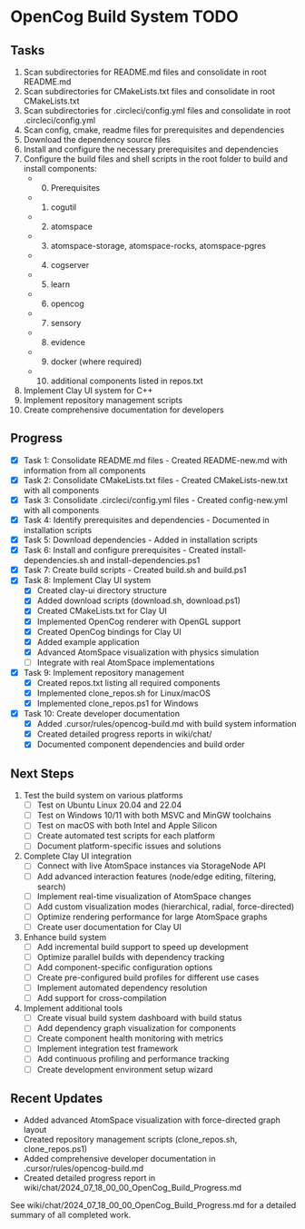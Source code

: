 # OpenCog Build System TODO

## Tasks
1. Scan subdirectories for README.md files and consolidate in root README.md
2. Scan subdirectories for CMakeLists.txt files and consolidate in root CMakeLists.txt
3. Scan subdirectories for .circleci/config.yml files and consolidate in root .circleci/config.yml
4. Scan config, cmake, readme files for prerequisites and dependencies
5. Download the dependency source files
6. Install and configure the necessary prerequisites and dependencies
7. Configure the build files and shell scripts in the root folder to build and install components:
   - 0. Prerequisites
   - 1. cogutil
   - 2. atomspace
   - 3. atomspace-storage, atomspace-rocks, atomspace-pgres
   - 4. cogserver
   - 5. learn
   - 6. opencog
   - 7. sensory
   - 8. evidence
   - 9. docker (where required)
   - 10. additional components listed in repos.txt
8. Implement Clay UI system for C++
9. Implement repository management scripts
10. Create comprehensive documentation for developers

## Progress
- [x] Task 1: Consolidate README.md files - Created README-new.md with information from all components
- [x] Task 2: Consolidate CMakeLists.txt files - Created CMakeLists-new.txt with all components
- [x] Task 3: Consolidate .circleci/config.yml files - Created config-new.yml with all components
- [x] Task 4: Identify prerequisites and dependencies - Documented in installation scripts
- [x] Task 5: Download dependencies - Added in installation scripts
- [x] Task 6: Install and configure prerequisites - Created install-dependencies.sh and install-dependencies.ps1
- [x] Task 7: Create build scripts - Created build.sh and build.ps1
- [x] Task 8: Implement Clay UI system
  - [x] Created clay-ui directory structure
  - [x] Added download scripts (download.sh, download.ps1)
  - [x] Created CMakeLists.txt for Clay UI
  - [x] Implemented OpenCog renderer with OpenGL support
  - [x] Created OpenCog bindings for Clay UI
  - [x] Added example application
  - [x] Advanced AtomSpace visualization with physics simulation
  - [ ] Integrate with real AtomSpace implementations
- [x] Task 9: Implement repository management
  - [x] Created repos.txt listing all required components
  - [x] Implemented clone_repos.sh for Linux/macOS
  - [x] Implemented clone_repos.ps1 for Windows
- [x] Task 10: Create developer documentation
  - [x] Added .cursor/rules/opencog-build.md with build system information
  - [x] Created detailed progress reports in wiki/chat/
  - [x] Documented component dependencies and build order

## Next Steps
1. Test the build system on various platforms
   - [ ] Test on Ubuntu Linux 20.04 and 22.04
   - [ ] Test on Windows 10/11 with both MSVC and MinGW toolchains
   - [ ] Test on macOS with both Intel and Apple Silicon
   - [ ] Create automated test scripts for each platform
   - [ ] Document platform-specific issues and solutions
2. Complete Clay UI integration
   - [ ] Connect with live AtomSpace instances via StorageNode API
   - [ ] Add advanced interaction features (node/edge editing, filtering, search)
   - [ ] Implement real-time visualization of AtomSpace changes
   - [ ] Add custom visualization modes (hierarchical, radial, force-directed)
   - [ ] Optimize rendering performance for large AtomSpace graphs
   - [ ] Create user documentation for Clay UI
3. Enhance build system
   - [ ] Add incremental build support to speed up development
   - [ ] Optimize parallel builds with dependency tracking
   - [ ] Add component-specific configuration options
   - [ ] Create pre-configured build profiles for different use cases
   - [ ] Implement automated dependency resolution
   - [ ] Add support for cross-compilation
4. Implement additional tools
   - [ ] Create visual build system dashboard with build status
   - [ ] Add dependency graph visualization for components
   - [ ] Create component health monitoring with metrics
   - [ ] Implement integration test framework
   - [ ] Add continuous profiling and performance tracking
   - [ ] Create development environment setup wizard

## Recent Updates
- Added advanced AtomSpace visualization with force-directed graph layout
- Created repository management scripts (clone_repos.sh, clone_repos.ps1)
- Added comprehensive developer documentation in .cursor/rules/opencog-build.md
- Created detailed progress report in wiki/chat/2024_07_18_00_00_OpenCog_Build_Progress.md

See wiki/chat/2024_07_18_00_00_OpenCog_Build_Progress.md for a detailed summary of all completed work. 